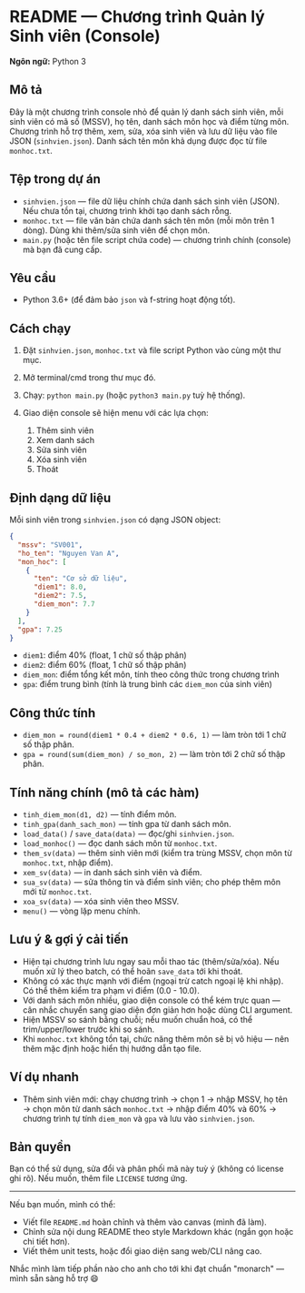 # README — Chương trình Quản lý Sinh viên (Console)

**Ngôn ngữ:** Python 3

## Mô tả

Đây là một chương trình console nhỏ để quản lý danh sách sinh viên, mỗi sinh viên có mã số (MSSV), họ tên, danh sách môn học và điểm từng môn. Chương trình hỗ trợ thêm, xem, sửa, xóa sinh viên và lưu dữ liệu vào file JSON (`sinhvien.json`). Danh sách tên môn khả dụng được đọc từ file `monhoc.txt`.

## Tệp trong dự án

* `sinhvien.json` — file dữ liệu chính chứa danh sách sinh viên (JSON). Nếu chưa tồn tại, chương trình khởi tạo danh sách rỗng.
* `monhoc.txt` — file văn bản chứa danh sách tên môn (mỗi môn trên 1 dòng). Dùng khi thêm/sửa sinh viên để chọn môn.
* `main.py` (hoặc tên file script chứa code) — chương trình chính (console) mà bạn đã cung cấp.

## Yêu cầu

* Python 3.6+ (để đảm bảo `json` và f-string hoạt động tốt).

## Cách chạy

1. Đặt `sinhvien.json`, `monhoc.txt` và file script Python vào cùng một thư mục.
2. Mở terminal/cmd trong thư mục đó.
3. Chạy: `python main.py` (hoặc `python3 main.py` tuỳ hệ thống).
4. Giao diện console sẽ hiện menu với các lựa chọn:

   1. Thêm sinh viên
   2. Xem danh sách
   3. Sửa sinh viên
   4. Xóa sinh viên
   5. Thoát

## Định dạng dữ liệu

Mỗi sinh viên trong `sinhvien.json` có dạng JSON object:

```json
{
  "mssv": "SV001",
  "ho_ten": "Nguyen Van A",
  "mon_hoc": [
    {
      "ten": "Cơ sở dữ liệu",
      "diem1": 8.0,
      "diem2": 7.5,
      "diem_mon": 7.7
    }
  ],
  "gpa": 7.25
}
```

* `diem1`: điểm 40% (float, 1 chữ số thập phân)
* `diem2`: điểm 60% (float, 1 chữ số thập phân)
* `diem_mon`: điểm tổng kết môn, tính theo công thức trong chương trình
* `gpa`: điểm trung bình (tính là trung bình các `diem_mon` của sinh viên)

## Công thức tính

* `diem_mon = round(diem1 * 0.4 + diem2 * 0.6, 1)` — làm tròn tới 1 chữ số thập phân.
* `gpa = round(sum(diem_mon) / so_mon, 2)` — làm tròn tới 2 chữ số thập phân.

## Tính năng chính (mô tả các hàm)

* `tinh_diem_mon(d1, d2)` — tính điểm môn.
* `tinh_gpa(danh_sach_mon)` — tính gpa từ danh sách môn.
* `load_data()` / `save_data(data)` — đọc/ghi `sinhvien.json`.
* `load_monhoc()` — đọc danh sách môn từ `monhoc.txt`.
* `them_sv(data)` — thêm sinh viên mới (kiểm tra trùng MSSV, chọn môn từ `monhoc.txt`, nhập điểm).
* `xem_sv(data)` — in danh sách sinh viên và điểm.
* `sua_sv(data)` — sửa thông tin và điểm sinh viên; cho phép thêm môn mới từ `monhoc.txt`.
* `xoa_sv(data)` — xóa sinh viên theo MSSV.
* `menu()` — vòng lặp menu chính.

## Lưu ý & gợi ý cải tiến

* Hiện tại chương trình lưu ngay sau mỗi thao tác (thêm/sửa/xóa). Nếu muốn xử lý theo batch, có thể hoãn `save_data` tới khi thoát.
* Không có xác thực mạnh với điểm (ngoại trừ catch ngoại lệ khi nhập). Có thể thêm kiểm tra phạm vi điểm (0.0 - 10.0).
* Với danh sách môn nhiều, giao diện console có thể kém trực quan — cân nhắc chuyển sang giao diện đơn giản hơn hoặc dùng CLI argument.
* Hiện MSSV so sánh bằng chuỗi; nếu muốn chuẩn hoá, có thể trim/upper/lower trước khi so sánh.
* Khi `monhoc.txt` không tồn tại, chức năng thêm môn sẽ bị vô hiệu — nên thêm mặc định hoặc hiển thị hướng dẫn tạo file.

## Ví dụ nhanh

* Thêm sinh viên mới: chạy chương trình → chọn 1 → nhập MSSV, họ tên → chọn môn từ danh sách `monhoc.txt` → nhập điểm 40% và 60% → chương trình tự tính `diem_mon` và `gpa` và lưu vào `sinhvien.json`.

## Bản quyền

Bạn có thể sử dụng, sửa đổi và phân phối mã này tuỳ ý (không có license ghi rõ). Nếu muốn, thêm file `LICENSE` tương ứng.

---

Nếu bạn muốn, mình có thể:

* Viết file `README.md` hoàn chỉnh và thêm vào canvas (mình đã làm).
* Chỉnh sửa nội dung README theo style Markdown khác (ngắn gọn hoặc chi tiết hơn).
* Viết thêm unit tests, hoặc đổi giao diện sang web/CLI nâng cao.

Nhắc mình làm tiếp phần nào cho anh cho tới khi đạt chuẩn "monarch" — mình sẵn sàng hỗ trợ 😄
